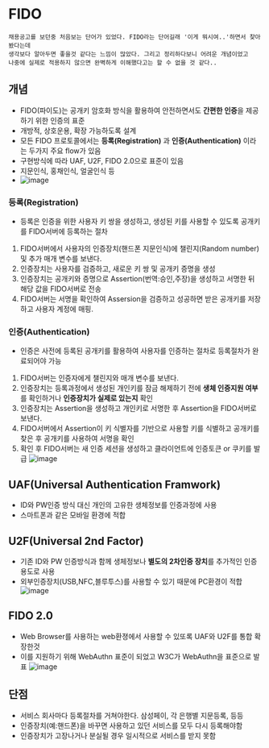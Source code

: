 # FIDO
```
채용공고를 보던중 처음보는 단어가 있었다. FIDO라는 단어길래 '이게 뭐시여..'하면서 찾아봤다는데
생각보다 알아두면 좋을것 같다는 느낌이 많았다. 그리고 정리하다보니 어려운 개념이었고
나중에 실제로 적용하지 않으면 완벽하게 이해했다고는 할 수 없을 것 같다..
```

## 개념
* FIDO(파이도)는 공개키 암호화 방식을 활용하여 안전하면서도 **간편한 인증**을 제공하기 위한 인증의 표준
* 개방적, 상호운용, 확장 가능하도록 설계
* 모든 FIDO 프로토콜에서는 **등록(Registration)** 과 **인증(Authentication)** 이라는 두가지 주요 flow가 있음
* 구현방식에 따라 UAF, U2F, FIDO 2.0으로 표준이 있음
* 지문인식, 홍채인식, 얼굴인식 등
* ![image](https://user-images.githubusercontent.com/97998574/188109846-7e8eb2a8-f6ec-4649-a30e-47c398efd9e9.png)


### 등록(Registration)
* 등록은 인증을 위한 사용자 키 쌍을 생성하고, 생성된 키를 사용할 수 있도록 공개키를 FIDO서버에 등록하는 절차
1. FIDO서버에서 사용자의 인증장치(핸드폰 지문인식)에 챌린지(Random number) 및 추가 매개 변수를 보낸다.
2. 인증장치는 사용자를 검증하고, 새로운 키 쌍 및 공개키 증명을 생성
3. 인증장치는 공개키와 증명으로 Assertion(번역:승인,주장)을 생성하고 서명한 뒤 해당 값을 FIDO서버로 전송
4. FIDO서버는 서명을 확인하여 Assersion을 검증하고 성공하면 받은 공개키를 저장하고 사용자 계정에 매핑.

### 인증(Authentication)
* 인증은 사전에 등록된 공개키를 활용하여 사용자를 인증하는 절차로 등록절차가 완료되어야 가능
1. FIDO서버는 인증자에게 챌린지와 매개 변수를 보낸다.
2. 인증장치는 등록과정에서 생성된 개인키를 잠금 해제하기 전에 **생체 인증지원 여부**를 확인하거나 **인증장치가 실제로 있는지** 확인
3. 인증장치는 Assertion을 생성하고 개인키로 서명한 후 Assertion을 FIDO서버로 보낸다.
4. FIDO서버에서 Assertion이 키 식별자를 기반으로 사용할 키를 식별하고 공개키를 찾은 후 공개키를 사용하여 서명을 확인
5. 확인 후 FIDO서버는 새 인증 세션을 생성하고 클라이언트에 인증토큰 or 쿠키를 발급
![image](https://user-images.githubusercontent.com/97998574/188108429-c1ac499f-0571-4249-a9f2-ee1d9f243c46.png)

## UAF(Universal Authentication Framwork)
* ID와 PW인증 방식 대신 개인의 고유한 생체정보를 인증과정에 사용
* 스마트폰과 같은 모바일 환경에 적합

## U2F(Universal 2nd Factor)
* 기존 ID와 PW 인증방식과 함께 생체정보나 **별도의 2차인증 장치**를 추가적인 인증용도로 사용
* 외부인증장치(USB,NFC,블루투스)를 사용할 수 있기 때문에 PC환경이 적합
![image](https://user-images.githubusercontent.com/97998574/188113335-783d7587-ef84-428b-8cf2-4a1c72af8f60.png)


## FIDO 2.0
* Web Browser를 사용하는 web환졍에서 사용할 수 있또록 UAF와 U2F를 통합 확장한것
* 이를 지원하기 위해 WebAuthn 표준이 되었고 W3C가 WebAuthn을 표준으로 발표
![image](https://user-images.githubusercontent.com/97998574/188113109-e80266d5-bd4d-4f40-bf39-6b4f8fe353fd.png)


## 단점
* 서비스 회사마다 등록절차를 거쳐야한다. 삼성페이, 각 은행별 지문등록, 등등
* 인증장치(예:핸드폰)을 바꾸면 사용하고 있던 서비스를 모두 다시 등록해야함
* 인증장치가 고장나거나 분실될 경우 일시적으로 서비스를 받지 못함
